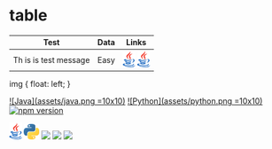 # table
| Test | Data | Links|
|------|------|:----:|
| Th is is test message | Easy | <span> <a><img src="assets/java.png" height="30"></a> <a><img src="assets/java.png" height="30"></a> </span> |


img {
    float: left;
}

[![Java](assets/java.png =10x10)](https://circleci.com/gh/angular/workflows/angular/tree/master)
[![Python](assets/python.png =10x10)](https://gitter.im/angular/angular?utm_source=badge&utm_medium=badge&utm_campaign=pr-badge&utm_content=badge)
[![npm version](https://badge.fury.io/js/%40angular%2Fcore.svg)](https://www.npmjs.com/@angular/core)

<span>
    <a><img src="assets/java.png" alt="Java" height="30x"></a>
    <a><img src="assets/python.png" alt="Python" height="28px"></a>
</span>

<img src="https://img.icons8.com/dusk/64/000000/ruby-programming-language.png"/>
<img src="https://img.icons8.com/office/16/000000/ruby-programming-language.png"/>
<img src="https://img.icons8.com/office/30/000000/ruby-programming-language.png"/>

